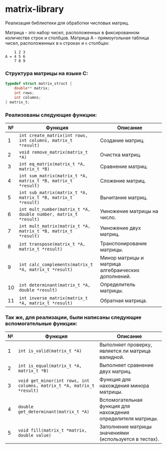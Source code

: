 # matrix-library

Реализация библиотеки для обработки числовых матриц.

Матрица - это набор чисел, расположенных в фиксированном количестве строк и столбцов.
Матрица A - прямоугольная таблица чисел, расположенных в `m` строках и `n` столбцах:

```
    1 2 3
A = 4 5 6
    7 8 9
```

### Структура матрицы на языке C:

```c
typedef struct matrix_struct {
    double** matrix;
    int rows;
    int columns;
} matrix_t;
```

### Реализованы следующие функции:

| № | Функция | Описание |
| ------ | ------ | ------ |
| 1 | `int create_matrix(int rows, int columns, matrix_t *result)` | Создание матриц. |
| 2 | `void remove_matrix(matrix_t *A)` | Очистка матриц. |
| 3 | `int eq_matrix(matrix_t *A, matrix_t *B)` | Сравнение матриц. |
| 4 | `int sum_matrix(matrix_t *A, matrix_t *B, matrix_t *result)` | Сложение матриц. |
| 5	| `int sub_matrix(matrix_t *A, matrix_t *B, matrix_t *result)` | Вычитание матриц. |
| 6 | `int mult_number(matrix_t *A, double number, matrix_t *result)` | Умножение матрицы на число. |
| 7 | `int mult_matrix(matrix_t *A, matrix_t *B, matrix_t *result)` | Умножение двух матриц. |
| 8 | `int transpose(matrix_t *A, matrix_t *result)` | Транспонирование матрицы. |
| 9 | `int calc_complements(matrix_t *A, matrix_t *result)` | Минор матрицы и матрица алгебраических дополнений. |
| 10 | `int determinant(matrix_t *A, double *result)` | Определитель матрицы. |
| 11 | `int inverse_matrix(matrix_t *A, matrix_t *result)` | Обратная матрица. |

### Так же, для реализации, были написаны следующие вспомогательные функции:

| № | Функция | Описание |
| ------ | ------ | ------ |
| 1 | `int is_valid(matrix_t *A)` | Выполняет проверку, является ли матрица валидной. |
| 2 | `int is_equal(matrix_t *A, matrix_t *B)` | Выполняет сравнение двух матриц. |
| 3 | `void get_minor(int rows, int columns, matrix_t *A, matrix_t *result)` | Функция для нахождения минора матрицы. |
| 4 | `double get_determinant(matrix_t *A)` | Вспомогательная функция для нахождения определителя матрицы. |
| 5 | `void fill(matrix_t *matrix, double value)` | Заполнение матрицы значениями (используется в тестах). |